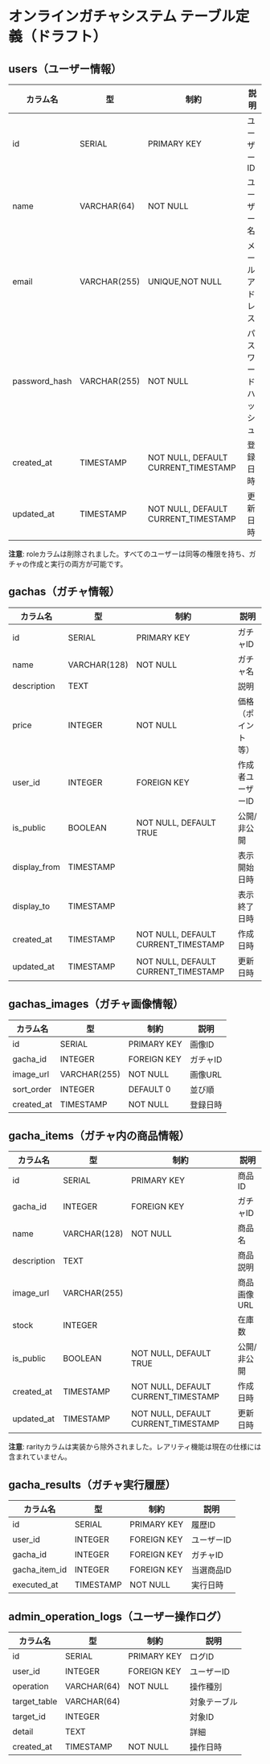 # オンラインガチャシステム テーブル定義（ドラフト）

## users（ユーザー情報）
| カラム名         | 型           | 制約           | 説明           |
|------------------|--------------|----------------|----------------|
| id               | SERIAL       | PRIMARY KEY    | ユーザーID     |
| name             | VARCHAR(64)  | NOT NULL       | ユーザー名     |
| email            | VARCHAR(255) | UNIQUE,NOT NULL| メールアドレス |
| password_hash    | VARCHAR(255) | NOT NULL       | パスワードハッシュ |
| created_at       | TIMESTAMP    | NOT NULL, DEFAULT CURRENT_TIMESTAMP | 登録日時       |
| updated_at       | TIMESTAMP    | NOT NULL, DEFAULT CURRENT_TIMESTAMP | 更新日時       |

**注意**: roleカラムは削除されました。すべてのユーザーは同等の権限を持ち、ガチャの作成と実行の両方が可能です。

## gachas（ガチャ情報）
| カラム名         | 型           | 制約           | 説明           |
|------------------|--------------|----------------|----------------|
| id               | SERIAL       | PRIMARY KEY    | ガチャID       |
| name             | VARCHAR(128) | NOT NULL       | ガチャ名       |
| description      | TEXT         |                | 説明           |
| price            | INTEGER      | NOT NULL       | 価格（ポイント等）|
| user_id          | INTEGER      | FOREIGN KEY    | 作成者ユーザーID |
| is_public        | BOOLEAN      | NOT NULL, DEFAULT TRUE | 公開/非公開  |
| display_from     | TIMESTAMP    |                | 表示開始日時   |
| display_to       | TIMESTAMP    |                | 表示終了日時   |
| created_at       | TIMESTAMP    | NOT NULL, DEFAULT CURRENT_TIMESTAMP | 作成日時       |
| updated_at       | TIMESTAMP    | NOT NULL, DEFAULT CURRENT_TIMESTAMP | 更新日時       |

## gachas_images（ガチャ画像情報）
| カラム名         | 型           | 制約           | 説明           |
|------------------|--------------|----------------|----------------|
| id               | SERIAL       | PRIMARY KEY    | 画像ID         |
| gacha_id         | INTEGER      | FOREIGN KEY    | ガチャID       |
| image_url        | VARCHAR(255) | NOT NULL       | 画像URL        |
| sort_order       | INTEGER      | DEFAULT 0      | 並び順         |
| created_at       | TIMESTAMP    | NOT NULL       | 登録日時       |

## gacha_items（ガチャ内の商品情報）
| カラム名         | 型           | 制約           | 説明           |
|------------------|--------------|----------------|----------------|
| id               | SERIAL       | PRIMARY KEY    | 商品ID         |
| gacha_id         | INTEGER      | FOREIGN KEY    | ガチャID       |
| name             | VARCHAR(128) | NOT NULL       | 商品名         |
| description      | TEXT         |                | 商品説明       |
| image_url        | VARCHAR(255) |                | 商品画像URL    |
| stock            | INTEGER      |                | 在庫数         |
| is_public        | BOOLEAN      | NOT NULL, DEFAULT TRUE | 公開/非公開  |
| created_at       | TIMESTAMP    | NOT NULL, DEFAULT CURRENT_TIMESTAMP | 作成日時       |
| updated_at       | TIMESTAMP    | NOT NULL, DEFAULT CURRENT_TIMESTAMP | 更新日時       |

**注意**: rarityカラムは実装から除外されました。レアリティ機能は現在の仕様には含まれていません。

## gacha_results（ガチャ実行履歴）
| カラム名         | 型           | 制約           | 説明           |
|------------------|--------------|----------------|----------------|
| id               | SERIAL       | PRIMARY KEY    | 履歴ID         |
| user_id          | INTEGER      | FOREIGN KEY    | ユーザーID     |
| gacha_id         | INTEGER      | FOREIGN KEY    | ガチャID       |
| gacha_item_id    | INTEGER      | FOREIGN KEY    | 当選商品ID     |
| executed_at      | TIMESTAMP    | NOT NULL       | 実行日時       |

## admin_operation_logs（ユーザー操作ログ）
| カラム名         | 型           | 制約           | 説明           |
|------------------|--------------|----------------|----------------|
| id               | SERIAL       | PRIMARY KEY    | ログID         |
| user_id          | INTEGER      | FOREIGN KEY    | ユーザーID     |
| operation        | VARCHAR(64)  | NOT NULL       | 操作種別       |
| target_table     | VARCHAR(64)  |                | 対象テーブル   |
| target_id        | INTEGER      |                | 対象ID         |
| detail           | TEXT         |                | 詳細           |
| created_at       | TIMESTAMP    | NOT NULL       | 操作日時       |
